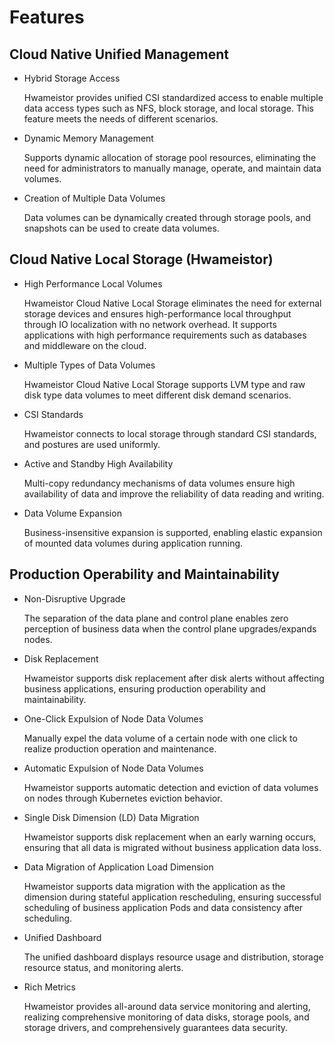 # Features

## Cloud Native Unified Management

- Hybrid Storage Access
   
    Hwameistor provides unified CSI standardized access to enable multiple data access types such as NFS, block storage, and local storage. This feature meets the needs of different scenarios.

- Dynamic Memory Management

    Supports dynamic allocation of storage pool resources, eliminating the need for administrators to manually manage, operate, and maintain data volumes.

- Creation of Multiple Data Volumes

    Data volumes can be dynamically created through storage pools, and snapshots can be used to create data volumes.

## Cloud Native Local Storage (Hwameistor)

- High Performance Local Volumes

    Hwameistor Cloud Native Local Storage eliminates the need for external storage devices and ensures high-performance local throughput through IO localization with no network overhead. It supports applications with high performance requirements such as databases and middleware on the cloud.

- Multiple Types of Data Volumes

    Hwameistor Cloud Native Local Storage supports LVM type and raw disk type data volumes to meet different disk demand scenarios.

- CSI Standards
   
    Hwameistor connects to local storage through standard CSI standards, and postures are used uniformly.

- Active and Standby High Availability

    Multi-copy redundancy mechanisms of data volumes ensure high availability of data and improve the reliability of data reading and writing.

- Data Volume Expansion

    Business-insensitive expansion is supported, enabling elastic expansion of mounted data volumes during application running.

## Production Operability and Maintainability

- Non-Disruptive Upgrade

    The separation of the data plane and control plane enables zero perception of business data when the control plane upgrades/expands nodes.

- Disk Replacement

    Hwameistor supports disk replacement after disk alerts without affecting business applications, ensuring production operability and maintainability.

- One-Click Expulsion of Node Data Volumes

    Manually expel the data volume of a certain node with one click to realize production operation and maintenance.

- Automatic Expulsion of Node Data Volumes

    Hwameistor supports automatic detection and eviction of data volumes on nodes through Kubernetes eviction behavior.

- Single Disk Dimension (LD) Data Migration

    Hwameistor supports disk replacement when an early warning occurs, ensuring that all data is migrated without business application data loss.

- Data Migration of Application Load Dimension

    Hwameistor supports data migration with the application as the dimension during stateful application rescheduling, ensuring successful scheduling of business application Pods and data consistency after scheduling.

- Unified Dashboard

    The unified dashboard displays resource usage and distribution, storage resource status, and monitoring alerts.

- Rich Metrics

    Hwameistor provides all-around data service monitoring and alerting, realizing comprehensive monitoring of data disks, storage pools, and storage drivers, and comprehensively guarantees data security.
